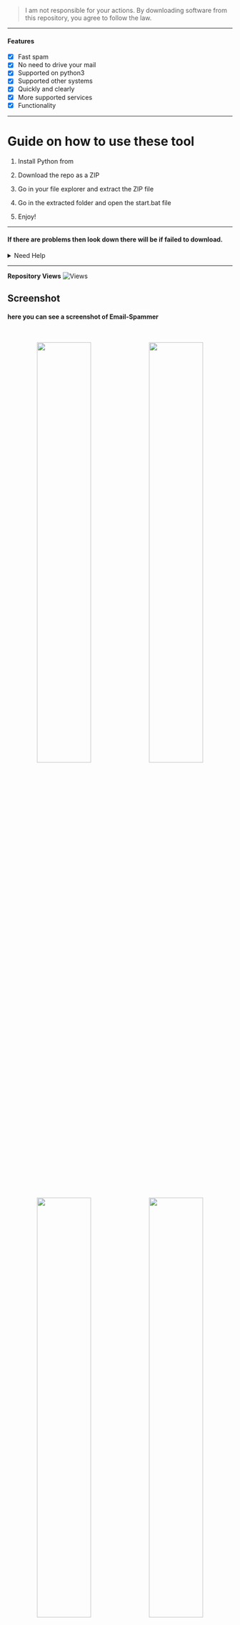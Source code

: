 > I am not responsible for your actions. By downloading software from this repository, you agree to follow the law.
  
--- 
 
#### Features
- [x] Fast spam
- [x] No need to drive your mail
- [x] Supported on python3
- [x] Supported other systems
- [x] Quickly and clearly
- [x] More supported services 
- [x] Functionality  

----  
# Guide on how to use these tool

1. Install Python from 

2. Download the repo as a ZIP

3. Go in your file explorer and extract the ZIP file 
 
4. Go in the extracted folder and open the start.bat file 

5. Enjoy!
 
----- 
  
#### If there are problems then look down there will be if failed to download.
 
<details id="missing-code-coverage"> 
  <summary>Need Help</summary>

#### Do you need help? Write me on: developer.mishakorzhik@gmail.com 
#### And I will consider your letter and problem!

```bash
Emails:
 developer.mishakorzhik@gmail.com

Developers:  
 mishakorzhik
```  

## Bug?
If the tool fails, follow these steps: 

1. Take a screenshot and see the error 
   in detail
  
2. Contact me through the following 
   email: developer.mishakorzhik@gmail.com 

3. Submit the screenshot and explain 
   your problem with that error 

</details>

-------
  
**Repository Views** ![Views](https://profile-counter.glitch.me/EmailSpammer/count.svg)
  
## Screenshot

#### here you can see a screenshot of Email-Spammer 
<br>
<p align="center">
<img width="49.1%" src="https://raw.githubusercontent.com/mishakorzik/Email-Spammer/main/src/IMG_20211018_221028.jpg"/> 
  <img width="49.1%" src="https://raw.githubusercontent.com/mishakorzik/Email-Spammer/main/src/IMG_20211018_221205.jpg"/> 
  <img width="49.1%" src="https://raw.githubusercontent.com/mishakorzik/Email-Spammer/main/src/IMG_20211018_221358.jpg"/> 
<img width="49.1%" src="https://raw.githubusercontent.com/mishakorzik/Email-Spammer/main/src/IMG_20211018_221605.jpg"/>
</p>